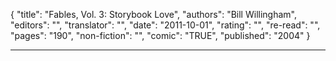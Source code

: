 {
"title": "Fables, Vol. 3: Storybook Love",
"authors": "Bill Willingham",
"editors": "",
"translator": "",
"date": "2011-10-01",
"rating": "",
"re-read": "",
"pages": "190",
"non-fiction": "",
"comic": "TRUE",
"published": "2004"
}

---

